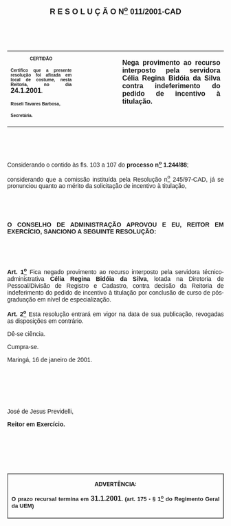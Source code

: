 <BODY>

<B><FONT FACE="Arial" SIZE=4><P ALIGN="CENTER"><A NAME="_Toc445798786"></P>
<P ALIGN="CENTER">R E S O L U &Ccedil; &Atilde; O  N<U><SUP>o</U></SUP>  011/2001-CAD</P>
</B></FONT><FONT FACE="Arial"><P ALIGN="JUSTIFY"></P>
<P ALIGN="JUSTIFY">&nbsp;</P>
<P ALIGN="JUSTIFY">&nbsp;</P></FONT>
<TABLE CELLSPACING=0 BORDER=0 CELLPADDING=7 WIDTH=604>
<TR><TD WIDTH="31%" VALIGN="TOP">
<B><FONT FACE="Arial" SIZE=1><P ALIGN="CENTER">CERTID&Atilde;O</P>
<P ALIGN="JUSTIFY">   Certifico que a presente resolu&ccedil;&atilde;o foi afixada em local de costume, nesta Reitoria, no dia </FONT><FONT FACE="Arial">24.1.2001</FONT><FONT FACE="Arial" SIZE=1>.</P>
<P ALIGN="JUSTIFY"></P>
<P ALIGN="JUSTIFY">Roseli Tavares Barbosa,</P>
<P ALIGN="JUSTIFY">Secret&aacute;ria.</B></FONT></TD>
<TD WIDTH="20%" VALIGN="TOP">&nbsp;</TD>
<TD WIDTH="48%" VALIGN="TOP">
<B><FONT FACE="Arial"><P ALIGN="JUSTIFY">Nega provimento ao recurso interposto pela servidora C&eacute;lia Regina Bid&oacute;ia da Silva contra indeferimento do pedido de incentivo &agrave; titula&ccedil;&atilde;o.</B></FONT></TD>
</TR>
</TABLE>

<FONT FACE="Arial"><P ALIGN="JUSTIFY"></P>
<P ALIGN="JUSTIFY">&nbsp;</P>
<P ALIGN="JUSTIFY">&nbsp;</P>
<P ALIGN="JUSTIFY">Considerando o contido &agrave;s fls. 103 a 107 do <B>processo n<U><SUP>o</U></SUP> 1.244/88</B>;</P>
<P ALIGN="JUSTIFY">considerando que a comiss&atilde;o institu&iacute;da pela Resolu&ccedil;&atilde;o n<U><SUP>o</U></SUP> 245/97-CAD, j&aacute; se pronunciou quanto ao m&eacute;rito da solicita&ccedil;&atilde;o de incentivo &agrave; titula&ccedil;&atilde;o,</P>
<P ALIGN="JUSTIFY"></P>
<P ALIGN="JUSTIFY">&nbsp;</P>
<P ALIGN="JUSTIFY">&nbsp;</P>
<B><P ALIGN="JUSTIFY">O CONSELHO DE ADMINISTRA&Ccedil;&Atilde;O APROVOU E EU, REITOR EM EXERC&Iacute;CIO, SANCIONO A SEGUINTE RESOLU&Ccedil;&Atilde;O:</P>
</B><P ALIGN="JUSTIFY"></P>
<P ALIGN="JUSTIFY">&nbsp;</P>
<P ALIGN="JUSTIFY">&nbsp;</P>
<B><P ALIGN="JUSTIFY">Art. 1<U><SUP>o</B></U></SUP> Fica negado provimento ao recurso interposto pela servidora t&eacute;cnico-administrativa <B>C&eacute;lia Regina Bid&oacute;ia da Silva</B>, lotada na Diretoria de Pessoal/Divis&atilde;o de Registro e Cadastro, contra decis&atilde;o da Reitoria de indeferimento do pedido de incentivo &agrave; titula&ccedil;&atilde;o por conclus&atilde;o de curso de p&oacute;s-gradua&ccedil;&atilde;o em n&iacute;vel de especializa&ccedil;&atilde;o.</P>
<B><P ALIGN="JUSTIFY">Art. 2<U><SUP>o</B></U></SUP> Esta resolu&ccedil;&atilde;o entrar&aacute; em vigor na data de sua publica&ccedil;&atilde;o, revogadas as disposi&ccedil;&otilde;es em contr&aacute;rio.</P>
<P ALIGN="JUSTIFY">D&ecirc;-se ci&ecirc;ncia.</P>
<P ALIGN="JUSTIFY">&#9;Cumpra-se.</P>
<P ALIGN="JUSTIFY"></P>
<P ALIGN="JUSTIFY">Maring&aacute;, 16 de janeiro de 2001.</P>
<P ALIGN="JUSTIFY"></P>
<P ALIGN="JUSTIFY">&nbsp;</P>
<P ALIGN="JUSTIFY">&nbsp;</P>
<P ALIGN="JUSTIFY">&nbsp;</P>
<P>Jos&eacute; de Jesus Previdelli,</P>
<B><P>Reitor em Exerc&iacute;cio.</P>
</B>
<P>&nbsp;</P>
<P>&nbsp;</P>
<P>&nbsp;</P></FONT>
<TABLE BORDER CELLSPACING=1 CELLPADDING=4 WIDTH=207>
<TR><TD VALIGN="TOP">
<B><FONT SIZE=2><P ALIGN="CENTER">ADVERT&Ecirc;NCIA:</P>
</FONT><FONT FACE="Arial" SIZE=2><P ALIGN="JUSTIFY">O prazo recursal termina em </FONT><FONT FACE="Arial">31.1.2001</FONT><FONT FACE="Arial" SIZE=2>. (art. 175 - § 1<U><SUP>o</U></SUP> do Regimento Geral da UEM)</B></FONT></TD>
</TR>
</TABLE>

<FONT SIZE=2><P></A></P></FONT></BODY>
